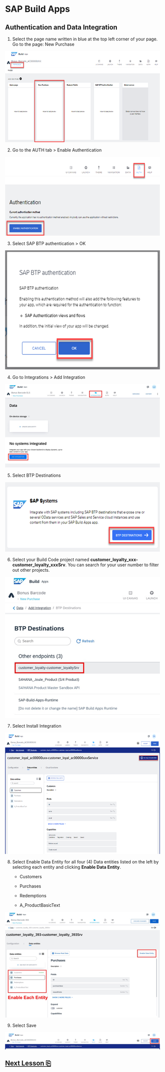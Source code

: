 # SAP Build Apps

## Authentication and Data Integration

1.  Select the page name written in blue at the top left corner of your
    page. Go to the page: New Purchase

<img src="images/image1.png"
style="width:6.5in;height:3.08333in" />

2.  Go to the AUTH tab \> Enable Authentication

<img src="images/image2.png"
style="width:6.5in;height:2.66667in" />

3.  Select SAP BTP authentication \> OK

<img src="images/image3.png"
style="width:6.5in;height:4.03125in" />

4.  Go to Integrations \> Add Integration

<img src="images/image4.jpg" />

5.  Select BTP Destinations

<img src="images/image5.png"
style="width:6.5in;height:2.35417in" />

6.  Select your Build Code project named **customer_loyalty_xxx-customer_loyalty_xxxSrv**. You can search for your user number to filter out other projects.

<img src="images/image6.jpg" />

7.  Select Install Integration

<img src="images/image7.png" style="width:6.5in;height:4.11042in" />

8.  Select Enable Data Entity for all four (4) Data entities listed on
    the left by selecting each entity and clicking **Enable Data Entity**.

    - Customers

    - Purchases

    - Redemptions

    - A_ProductBasicText

<img src="images/image8.jpg" />

9.  Select Save

<img src="images/image9.jpg" />

## [Next Lesson ⎘](../ex3.3/)
